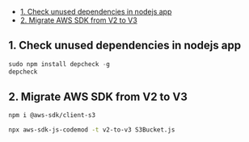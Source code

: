 - [1. Check unused dependencies in nodejs app](#1-check-unused-dependencies-in-nodejs-app)
- [2. Migrate AWS SDK from V2 to V3](#2-migrate-aws-sdk-from-v2-to-v3)


## 1. Check unused dependencies in nodejs app

```js
sudo npm install depcheck -g
depcheck
```

## 2. Migrate AWS SDK from V2 to V3

```sh
npm i @aws-sdk/client-s3

npx aws-sdk-js-codemod -t v2-to-v3 S3Bucket.js
```